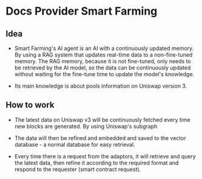 # Docs Provider Smart Farming

## Idea

- Smart Farming's AI agent is an AI with a continuously updated memory. By using a RAG system that updates real-time data to a non-fine-tuned memory. The RAG memory, because it is not fine-tuned, only needs to be retrieved by the AI ​​model, so the data can be continuously updated without waiting for the fine-tune time to update the model's knowledge.

- Its main knowledge is about pools information on Uniswap version 3.

## How to work

- The latest data on Uniswap v3 will be continuously fetched every time new blocks are generated. By using Uniswap's subgraph

- The data will then be refined and embedded and saved to the vector database - a normal database for easy retrieval.

- Every time there is a request from the adaptors, it will retrieve and query the latest data, then refine it according to the required format and respond to the requester (smart contract request).
